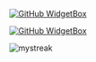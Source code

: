 [![GitHub WidgetBox](https://github-widgetbox.vercel.app/api/profile?username=Mergemat&data=repositories,commits&theme=nautilus)](https://github.com/Jurredr/github-widgetbox)

[![GitHub WidgetBox](https://github-widgetbox.vercel.app/api/skills?languages=js,ts,python,html,css,c,swift&frameworks=react,tailwind,django&theme=nautilus)](https://github.com/Jurredr/github-widgetbox)

<img src="https://github-readme-streak-stats.herokuapp.com/?user=mergemat&theme=tokyonight" alt="mystreak"/>
